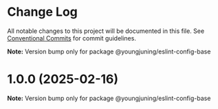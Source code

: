 # Change Log

All notable changes to this project will be documented in this file.
See [Conventional Commits](https://conventionalcommits.org) for commit guidelines.



**Note:** Version bump only for package @youngjuning/eslint-config-base





# 1.0.0 (2025-02-16)

**Note:** Version bump only for package @youngjuning/eslint-config-base
